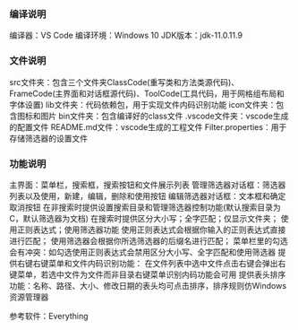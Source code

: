 ### 编译说明

编译器：VS Code
编译环境：Windows 10
JDK版本：jdk-11.0.11.9

### 文件说明

src文件夹：包含三个文件夹ClassCode(重写类和方法类源代码)、FrameCode(主界面和对话框源代码)、ToolCode(工具代码，用于网格组布局和字体设置)
lib文件夹：代码依赖包，用于实现文件内码识别功能
icon文件夹：包含图标和图片
bin文件夹：包含编译好的class文件
.vscode文件夹：vscode生成的配置文件
README.md文件：vscode生成的工程文件
Filter.properties：用于存储筛选器的设置文件

### 功能说明

主界面：菜单栏，搜索框，搜索按钮和文件展示列表
管理筛选器对话框：筛选器列表以及使用，新建，编辑，删除和使用按钮
编辑筛选器对话框：文本框和确定取消按钮
在非搜索时提供设置搜索目录和管理筛选器控制功能(默认搜索目录为C，默认筛选器为文档)
在搜索时提供区分大小写；全字匹配；仅显示文件夹；
使用正则表达式；使用筛选器功能
使用正则表达式会根据你输入的正则表达式直接进行匹配；
使用筛选器会根据你所选筛选器的后缀名进行匹配；
菜单栏里的勾选会有冲突：如勾选使用正则表达式会禁用区分大小写、全字匹配和使用筛选器
提供右键右键菜单和文件内码识别功能：
在文件列表中选中文件点击右键会弹出右键菜单，若选中文件为文件而非目录右键菜单识别内码功能会可用
提供表头排序功能：名称、路径、大小、修改日期的表头均可点击排序，排序规则仿Windows资源管理器


参考软件：Everything
